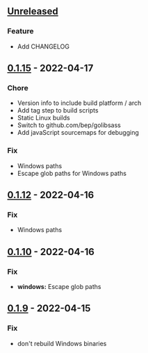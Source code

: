 ## [Unreleased]

### Feature
- Add CHANGELOG

## [0.1.15] - 2022-04-17

### Chore
- Version info to include build platform / arch
- Add tag step to build scripts
- Static Linux builds
- Switch to github.com/bep/golibsass
- Add javaScript sourcemaps for debugging

### Fix
- Windows paths
- Escape glob paths for Windows paths


## [0.1.12] - 2022-04-16

### Fix
- Windows paths


## [0.1.10] - 2022-04-16

### Fix
- **windows:** Escape glob paths


## [0.1.9] - 2022-04-15

### Fix
- don't rebuild Windows binaries


[Unreleased]: https://github.com/axllent/golp/compare/0.1.15...HEAD
[0.1.15]: https://github.com/axllent/golp/compare/0.1.14...0.1.15
[0.1.12]: https://github.com/axllent/golp/compare/0.1.11...0.1.12
[0.1.10]: https://github.com/axllent/golp/compare/0.1.9...0.1.10
[0.1.9]: https://github.com/axllent/golp/compare/0.1.8...0.1.9
